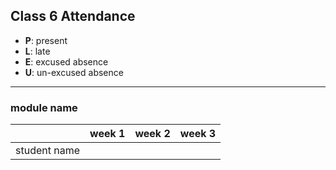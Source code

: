 ## Class 6 Attendance

* __P__: present
* __L__: late
* __E__: excused absence
* __U__: un-excused absence


---

### module name

| | week 1 | week 2 | week 3 |
| --- | --- | --- | --- |
| student name | | | |
